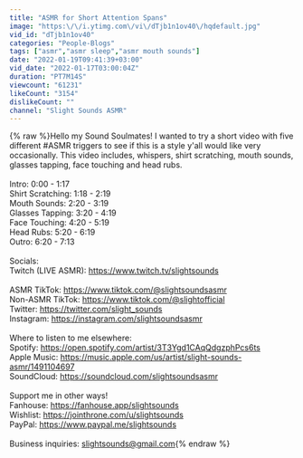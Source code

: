 ```yaml
---
title: "ASMR for Short Attention Spans"
image: "https:\/\/i.ytimg.com\/vi\/dTjb1n1ov40\/hqdefault.jpg"
vid_id: "dTjb1n1ov40"
categories: "People-Blogs"
tags: ["asmr","asmr sleep","asmr mouth sounds"]
date: "2022-01-19T09:41:39+03:00"
vid_date: "2022-01-17T03:00:04Z"
duration: "PT7M14S"
viewcount: "61231"
likeCount: "3154"
dislikeCount: ""
channel: "Slight Sounds ASMR"
---
```

{% raw %}Hello my Sound Soulmates! I wanted to try a short video with five different #ASMR triggers to see if this is a style y'all would like very occasionally. This video includes, whispers, shirt scratching, mouth sounds, glasses tapping, face touching and head rubs.<br /><br />Intro: 0:00 - 1:17<br />Shirt Scratching: 1:18 - 2:19<br />Mouth Sounds: 2:20 - 3:19<br />Glasses Tapping: 3:20 - 4:19<br />Face Touching: 4:20 - 5:19<br />Head Rubs: 5:20 - 6:19<br />Outro: 6:20 - 7:13<br /><br />Socials:<br />Twitch (LIVE ASMR): <a rel="nofollow" target="blank" href="https://www.twitch.tv/slightsounds">https://www.twitch.tv/slightsounds</a><br /><br />ASMR TikTok: <a rel="nofollow" target="blank" href="https://www.tiktok.com/@slightsoundsasmr">https://www.tiktok.com/@slightsoundsasmr</a><br />Non-ASMR TikTok: <a rel="nofollow" target="blank" href="https://www.tiktok.com/@slightofficial">https://www.tiktok.com/@slightofficial</a><br />Twitter: <a rel="nofollow" target="blank" href="https://twitter.com/slight_sounds">https://twitter.com/slight_sounds</a><br />Instagram: <a rel="nofollow" target="blank" href="https://instagram.com/slightsoundsasmr">https://instagram.com/slightsoundsasmr</a><br /><br />Where to listen to me elsewhere:<br />Spotify: <a rel="nofollow" target="blank" href="https://open.spotify.com/artist/3T3Ygd1CAqQdgzphPcs6ts">https://open.spotify.com/artist/3T3Ygd1CAqQdgzphPcs6ts</a><br />Apple Music: <a rel="nofollow" target="blank" href="https://music.apple.com/us/artist/slight-sounds-asmr/1491104697">https://music.apple.com/us/artist/slight-sounds-asmr/1491104697</a><br />SoundCloud: <a rel="nofollow" target="blank" href="https://soundcloud.com/slightsoundsasmr​">https://soundcloud.com/slightsoundsasmr​</a><br /><br />Support me in other ways!<br />Fanhouse: <a rel="nofollow" target="blank" href="https://fanhouse.app/slightsounds">https://fanhouse.app/slightsounds</a><br />Wishlist: <a rel="nofollow" target="blank" href="https://jointhrone.com/u/slightsounds">https://jointhrone.com/u/slightsounds</a><br />PayPal: <a rel="nofollow" target="blank" href="https://www.paypal.me/slightsounds">https://www.paypal.me/slightsounds</a><br /><br />Business inquiries: slightsounds@gmail.com{% endraw %}
